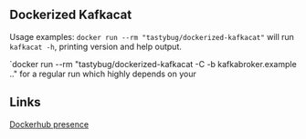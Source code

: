 ## Dockerized Kafkacat

Usage examples:
`docker run --rm "tastybug/dockerized-kafkacat"` will run `kafkacat -h`, printing version and help output. 

`docker run --rm "tastybug/dockerized-kafkacat -C -b kafkabroker.example .." for a regular run which highly depends on your

## Links
[Dockerhub presence](https://hub.docker.com/repository/docker/tastybug/dockerized-kafkacat)
